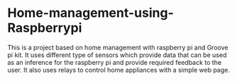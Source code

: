 # Home-management-using-Raspberrypi
This is a project based on home management with raspberry pi and Groove pi kit.
It uses different type of sensors which provide data that can be used as an inference for the raspberry pi and provide required feedback to the user.
It also uses relays to control home appliances with a simple web page.

